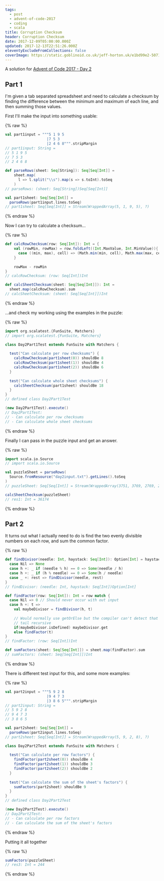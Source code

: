 ```yaml
---
tags:
  - post
  - advent-of-code-2017
  - coding
  - scala
title: Corruption Checksum
header: Corruption Checksum
date: 2017-12-09T05:00:00.000Z
updated: 2017-12-13T22:51:26.000Z
eleventyExcludeFromCollections: false
coverImage: https://static.goblinoid.co.uk/jeff-horton.uk/e1bd99e2-5071-4d00-87ac-d3c2f5005c9c.png
---
```

A solution for [Advent of Code 2017 - Day 2](http://adventofcode.com/2017/day/2)

## Part 1 

I'm given a tab separated spreadsheet and need to calculate a checksum by 
finding the difference between the minimum and maximum of each line, and then 
summing those values.

First I'll make the input into something usable:

{% raw %}
```scala
val part1input = """5 1 9 5
                   |7 5 3
                   |2 4 6 8""".stripMargin
// part1input: String =
// 5 1 9 5
// 7 5 3
// 2 4 6 8

def parseRows(sheet: Seq[String]): Seq[Seq[Int]] =
    sheet.map(
      l => l.split("\\s").map(s => s.toInt).toSeq
    )
// parseRows: (sheet: Seq[String])Seq[Seq[Int]]

val part1sheet: Seq[Seq[Int]] = 
  parseRows(part1input.lines.toSeq)
// part1sheet: Seq[Seq[Int]] = Stream(WrappedArray(5, 1, 9, 5), ?)
```
{% endraw %}

Now I can try to calculate a checksum...

{% raw %}
```scala
def calcRowChecksum(row: Seq[Int]): Int = {
    val (rowMin, rowMax) = row.foldLeft((Int.MaxValue, Int.MinValue)){
      case ((min, max), cell) => (Math.min(min, cell), Math.max(max, cell))
    }
    
    rowMax - rowMin
}
// calcRowChecksum: (row: Seq[Int])Int

def calcSheetChecksum(sheet: Seq[Seq[Int]]): Int = 
  sheet.map(calcRowChecksum).sum
// calcSheetChecksum: (sheet: Seq[Seq[Int]])Int
```
{% endraw %}

...and check my working using the examples in the puzzle:

{% raw %}
```scala
import org.scalatest.{FunSuite, Matchers}
// import org.scalatest.{FunSuite, Matchers}

class Day2Part1Test extends FunSuite with Matchers {
  
  test("Can calculate per row checksums") {
    calcRowChecksum(part1sheet(0)) shouldBe 8
    calcRowChecksum(part1sheet(1)) shouldBe 4
    calcRowChecksum(part1sheet(2)) shouldBe 6
  }
  
  test("Can calculate whole sheet checksums") { 
    calcSheetChecksum(part1sheet) shouldBe 18
  }
}
// defined class Day2Part1Test

(new Day2Part1Test).execute()
// Day2Part1Test:
// - Can calculate per row checksums
// - Can calculate whole sheet checksums
```
{% endraw %}

Finally I can pass in the puzzle input and get an answer.

{% raw %}
```scala
import scala.io.Source
// import scala.io.Source

val puzzleSheet = parseRows(
  Source.fromResource("day2input.txt").getLines().toSeq
)
// puzzleSheet: Seq[Seq[Int]] = Stream(WrappedArray(3751, 3769, 2769, 2039, 2794, 240, 3579, 1228, 4291, 220, 324, 3960, 211, 1346, 237, 1586), ?)

calcSheetChecksum(puzzleSheet)
// res1: Int = 36174
```
{% endraw %}

## Part 2

It turns out what I actually need to do is find the two evenly divisible 
numbers on each row, and sum the common factor.

{% raw %}
```scala
def findDivisor(needle: Int, haystack: Seq[Int]): Option[Int] = haystack match {
  case Nil => None
  case h +: _ if (needle % h) == 0 => Some(needle / h)
  case h +: _ if (h % needle) == 0 => Some(h / needle)
  case _ +: rest => findDivisor(needle, rest)
}
// findDivisor: (needle: Int, haystack: Seq[Int])Option[Int]

def findFactor(row: Seq[Int]): Int = row match {
  case Nil => 0 // Should never occur with out input
  case h +: t => 
    val maybeDivisor = findDivisor(h, t)
    
    // Would normally use getOrElse but the compiler can't detect that as
    // tail recursive
    if(maybeDivisor.isDefined) maybeDivisor.get
    else findFactor(t)
}
// findFactor: (row: Seq[Int])Int

def sumFactors(sheet: Seq[Seq[Int]]) = sheet.map(findFactor).sum
// sumFactors: (sheet: Seq[Seq[Int]])Int
```
{% endraw %}

There is different test input for this, and some more examples:

{% raw %}
```scala
val part2input = """5 9 2 8
                   |9 4 7 3
                   |3 8 6 5""".stripMargin
// part2input: String =
// 5 9 2 8
// 9 4 7 3
// 3 8 6 5

val part2sheet: Seq[Seq[Int]] = 
  parseRows(part2input.lines.toSeq)
// part2sheet: Seq[Seq[Int]] = Stream(WrappedArray(5, 9, 2, 8), ?)

class Day2Part2Test extends FunSuite with Matchers {
  
  test("Can calculate per row factors") {
    findFactor(part2sheet(0)) shouldBe 4
    findFactor(part2sheet(1)) shouldBe 3
    findFactor(part2sheet(2)) shouldBe 2
  }
  
  test("Can calculate the sum of the sheet's factors") { 
    sumFactors(part2sheet) shouldBe 9
  }
}
// defined class Day2Part2Test

(new Day2Part2Test).execute()
// Day2Part2Test:
// - Can calculate per row factors
// - Can calculate the sum of the sheet's factors
```
{% endraw %}

Putting it all together

{% raw %}
```scala
sumFactors(puzzleSheet)
// res3: Int = 244
```
{% endraw %}